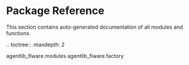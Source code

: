 Package Reference
=================

This section contains auto-generated documentation of all modules and 
functions.

.. toctree::
   :maxdepth: 2

   agentlib_fiware.modules
   agentlib_fiware.factory

